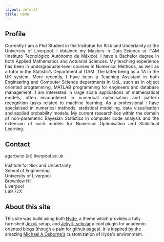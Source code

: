 ```yaml
---
layout: default
title: Home
---
```


## Profile 

<div align="justify">

Currently I am a Phd Student in the Insitutue for Risk and Uncertainty at the
University of Liverpool. I obtained my Masters in Data Science at ITAM
(Instituto Tecnológico Autónomo de México). I have a Bachelor degree in both
Applied Mathematics and Actuarial Sciences. My teaching experience has been in
undergraduate-level courses in Numerical Methods, as well as a tutor in the
Statistic’s Department at ITAM. The latter being as a TA in the UK system. More
recently, I have been a Teaching Assistant in both Engineering and Computer
Science departments in UoL, such as in object oriented programming, MATLAB
programming for engineers and database management. I am interested in large
scale applications of mathematical models, often encountered in numerical
optimisation and pattern recognition tasks related to machine learning. As a
professional I have specialised in numerical methods, statistical modelling,
data visualisation and applied probability models. My current research lies
within the domain of non-parametric Bayesian Statistics in computer code
analysis and the extension of such models for Numerical Optimisation and
Statistical Learning.

</div>

## Contact

agarbuno [at] liverpool.ac.uk

Institute for Risk and Uncertainty  
School of Engineering  
University of Liverpool  
Brownlow Hill  
Liverpool  
L69 7ZX  

## About this site

This site was build using both [Hyde](https://github.com/poole/hyde), a theme
which provides a fully furnished [Jekyll]() setup, and [Jekyll-
scholar](https://github.com/inukshuk/jekyll-scholar) a cool plugin for
academic-oriented blogs (though a pain for [github](http://github.com)
pages). It is inspired by the amazing [Michael A
Osborne's](http://www.robots.ox.ac.uk/~mosb/) customization of Hyde's
environment.